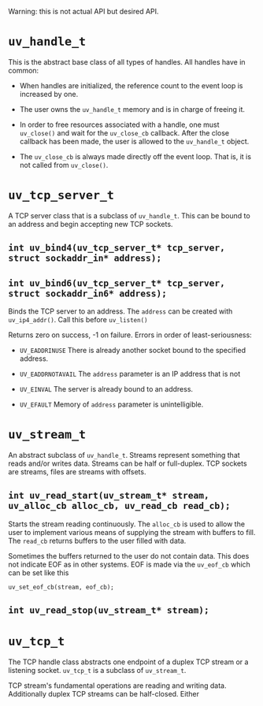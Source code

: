 Warning: this is not actual API but desired API.

# `uv_handle_t`

This is the abstract base class of all types of handles. All handles have in common:

* When handles are initialized, the reference count to the event loop is increased by one.

* The user owns the `uv_handle_t` memory and is in charge of freeing it.

* In order to free resources associated with a handle, one must `uv_close()` and wait for the `uv_close_cb` callback. After the close callback has been made, the user is allowed to the `uv_handle_t` object.

* The `uv_close_cb` is always made directly off the event loop. That is, it is not called from `uv_close()`.

# `uv_tcp_server_t`

A TCP server class that is a subclass of `uv_handle_t`. This can be bound to an address and begin accepting new TCP sockets.

## `int uv_bind4(uv_tcp_server_t* tcp_server, struct sockaddr_in* address);`
## `int uv_bind6(uv_tcp_server_t* tcp_server, struct sockaddr_in6* address);`

Binds the TCP server to an address. The `address` can be created with `uv_ip4_addr()`. Call this before `uv_listen()`

Returns zero on success, -1 on failure. Errors in order of least-seriousness:

* `UV_EADDRINUSE` There is already another socket bound to the specified address.

* `UV_EADDRNOTAVAIL` The `address` parameter is an IP address that is not 

* `UV_EINVAL` The server is already bound to an address.

* `UV_EFAULT` Memory of `address` parameter is unintelligible.


# `uv_stream_t`

An abstract subclass of `uv_handle_t`. Streams represent something that reads and/or writes data. Streams can be half or full-duplex. TCP sockets are streams, files are streams with offsets.

## `int uv_read_start(uv_stream_t* stream, uv_alloc_cb alloc_cb, uv_read_cb read_cb);`

Starts the stream reading continuously. The `alloc_cb` is used to allow the user to implement various means of supplying the stream with buffers to fill. The `read_cb` returns buffers to the user filled with data.

Sometimes the buffers returned to the user do not contain data. This does not indicate EOF as in other systems. EOF is made via the `uv_eof_cb` which can be set like this

    uv_set_eof_cb(stream, eof_cb);


## `int uv_read_stop(uv_stream_t* stream);`


# `uv_tcp_t`

The TCP handle class abstracts one endpoint of a duplex TCP stream or a listening socket. `uv_tcp_t` is a subclass of `uv_stream_t`.

TCP stream's fundamental operations are reading and writing data. Additionally duplex TCP streams can be half-closed. Either 
